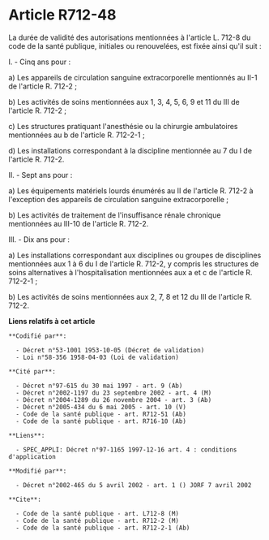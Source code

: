 # Article R712-48

La durée de validité des autorisations mentionnées à l'article L. 712-8 du code de la santé publique, initiales ou
renouvelées, est fixée ainsi qu'il suit :

I. - Cinq ans pour :

a) Les appareils de circulation sanguine extracorporelle mentionnés au II-1 de l'article R. 712-2 ;

b) Les activités de soins mentionnées aux 1, 3, 4, 5, 6, 9 et 11 du III de l'article R. 712-2 ;

c) Les structures pratiquant l'anesthésie ou la chirurgie ambulatoires mentionnées au b de l'article R. 712-2-1 ;

d) Les installations correspondant à la discipline mentionnée au 7 du I de l'article R. 712-2.

II. - Sept ans pour :

a) Les équipements matériels lourds énumérés au II de l'article R. 712-2 à l'exception des appareils de circulation sanguine
extracorporelle ;

b) Les activités de traitement de l'insuffisance rénale chronique mentionnées au III-10 de l'article R. 712-2.

III. - Dix ans pour :

a) Les installations correspondant aux disciplines ou groupes de disciplines mentionnées aux 1 à 6 du I de l'article R.
712-2, y compris les structures de soins alternatives à l'hospitalisation mentionnées aux a et c de l'article R. 712-2-1 ;

b) Les activités de soins mentionnées aux 2, 7, 8 et 12 du III de l'article R. 712-2.

**Liens relatifs à cet article**

	**Codifié par**:

	  - Décret n°53-1001 1953-10-05 (Décret de validation)
	  - Loi n°58-356 1958-04-03 (Loi de validation)

	**Cité par**:

	  - Décret n°97-615 du 30 mai 1997 - art. 9 (Ab)
	  - Décret n°2002-1197 du 23 septembre 2002 - art. 4 (M)
	  - Décret n°2004-1289 du 26 novembre 2004 - art. 3 (Ab)
	  - Décret n°2005-434 du 6 mai 2005 - art. 10 (V)
	  - Code de la santé publique - art. R712-51 (Ab)
	  - Code de la santé publique - art. R716-10 (Ab)

	**Liens**:

	  - SPEC_APPLI: Décret n°97-1165 1997-12-16 art. 4 : conditions d'application

	**Modifié par**:

	  - Décret n°2002-465 du 5 avril 2002 - art. 1 () JORF 7 avril 2002

	**Cite**:

	  - Code de la santé publique - art. L712-8 (M)
	  - Code de la santé publique - art. R712-2 (M)
	  - Code de la santé publique - art. R712-2-1 (Ab)
